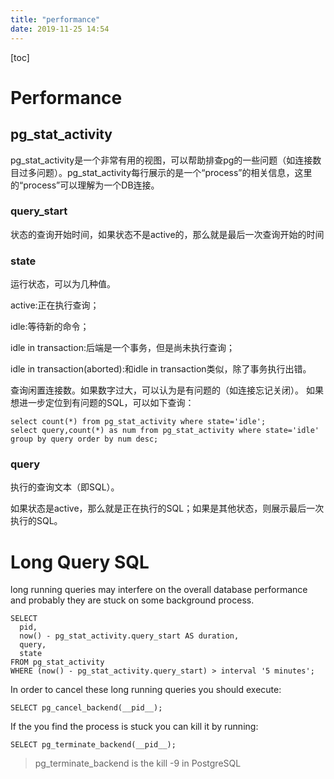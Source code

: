 ```yaml
---
title: "performance"
date: 2019-11-25 14:54
---
```

[toc]



# Performance 



## pg_stat_activity

pg_stat_activity是一个非常有用的视图，可以帮助排查pg的一些问题（如连接数目过多问题）。pg_stat_activity每行展示的是一个“process”的相关信息，这里的“process”可以理解为一个DB连接。



### query_start

状态的查询开始时间，如果状态不是active的，那么就是最后一次查询开始的时间



### state

运行状态，可以为几种值。

active:正在执行查询；

idle:等待新的命令；

idle in transaction:后端是一个事务，但是尚未执行查询；

idle in transaction(aborted):和idle in transaction类似，除了事务执行出错。



查询闲置连接数。如果数字过大，可以认为是有问题的（如连接忘记关闭）。
如果想进一步定位到有问题的SQL，可以如下查询：

```
select count(*) from pg_stat_activity where state='idle';
select query,count(*) as num from pg_stat_activity where state='idle' group by query order by num desc;
```



### query

执行的查询文本（即SQL）。

如果状态是active，那么就是正在执行的SQL；如果是其他状态，则展示最后一次执行的SQL。



# Long Query SQL



long running queries may interfere on the overall database performance and probably they are stuck on some background process.

```
SELECT
  pid,
  now() - pg_stat_activity.query_start AS duration,
  query,
  state
FROM pg_stat_activity
WHERE (now() - pg_stat_activity.query_start) > interval '5 minutes';
```



In order to cancel these long running queries you should execute:

```
SELECT pg_cancel_backend(__pid__);
```



If the you find the process is stuck you can kill it by running:

```
SELECT pg_terminate_backend(__pid__);
```

> pg_terminate_backend is the kill -9 in PostgreSQL

